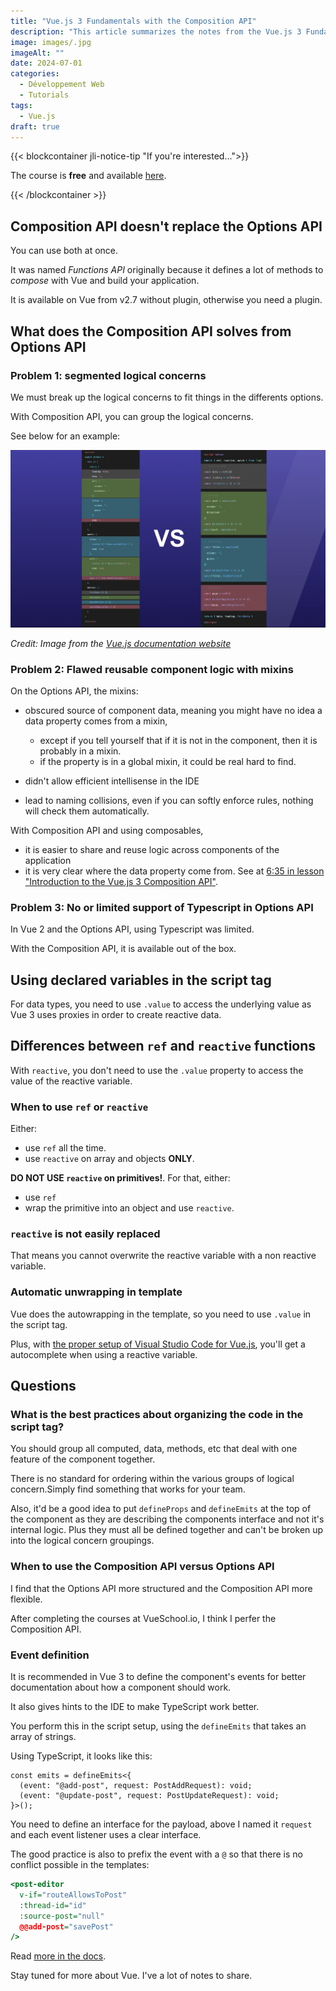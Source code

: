 ```yaml
---
title: "Vue.js 3 Fundamentals with the Composition API"
description: "This article summarizes the notes from the Vue.js 3 Fundamentals with the Composition API at VueSchool"
image: images/.jpg
imageAlt: ""
date: 2024-07-01
categories:
  - Développement Web
  - Tutorials
tags:
  - Vue.js
draft: true
---
```


{{< blockcontainer jli-notice-tip "If you're interested...">}}

The course is **free** and available [here](https://vueschool.io/courses/vue-js-fundamentals-with-the-composition-api?utm_source=JLI_Blog_EN&utm_medium=recommandations).

{{< /blockcontainer >}}

## Composition API doesn't replace the Options API

You can use both at once.

It was named _Functions API_ originally because it defines a lot of methods to _compose_ with Vue and build your application.

It is available on Vue from v2.7 without plugin, otherwise you need a plugin.

## What does the Composition API solves from Options API

### Problem 1: segmented logical concerns

We must break up the logical concerns to fit things in the differents options.

With Composition API, you can group the logical concerns.

See below for an example:

![code-organisation-options-api-vs-composition-api](images/code-organisation-options-api-vs-composition-api.png)

_Credit: Image from the [Vue.js documentation website](https://vuejs.org/)_

### Problem 2: Flawed reusable component logic with mixins

On the Options API, the mixins:

- obscured source of component data, meaning you might have no idea a data property comes from a mixin,

  - except if you tell yourself that if it is not in the component, then it is probably in a mixin.
  - if the property is in a global mixin, it could be real hard to find.

- didn't allow efficient intellisense in the IDE
- lead to naming collisions, even if you can softly enforce rules, nothing will check them automatically.

With Composition API and using composables,

- it is easier to share and reuse logic across components of the application
- it is very clear where the data property come from. See at [6:35 in lesson "Introduction to the Vue.js 3 Composition API"](https://vueschool.io/lessons/introduction-to-the-vue-js-3-composition-api?utm_source=JLI_Blog_EN&utm_medium=recommandations).

### Problem 3: No or limited support of Typescript in Options API

In Vue 2 and the Options API, using Typescript was limited.

With the Composition API, it is available out of the box.

## Using declared variables in the script tag

For data types, you need to use `.value` to access the underlying value as Vue 3 uses proxies in order to create reactive data.

## Differences between `ref` and `reactive` functions

With `reactive`, you don't need to use the `.value` property to access the value of the reactive variable.

### When to use `ref` or `reactive`

Either:

- use `ref` all the time.
- use `reactive` on array and objects **ONLY**.

**DO NOT USE `reactive` on primitives!**. For that, either:

- use `ref`
- wrap the primitive into an object and use `reactive`.

### `reactive` is not easily replaced

That means you cannot overwrite the reactive variable with a non reactive variable.

### Automatic unwrapping in template

Vue does the autowrapping in the template, so you need to use `.value` in the script tag.

Plus, with [the proper setup of Visual Studio Code for Vue.js](course-setup-visual-studio-code-for-vuejs.md), you'll get a autocomplete when using a reactive variable.

## Questions

### What is the best practices about organizing the code in the script tag?

You should group all computed, data, methods, etc that deal with one feature of the component together.

There is no standard for ordering within the various groups of logical concern.Simply find something that works for your team.

Also, it'd be a good idea to put `defineProps` and `defineEmits` at the top of the component as they are describing the components interface and not it's internal logic. Plus they must all be defined together and can't be broken up into the logical concern groupings.

### When to use the Composition API versus Options API

I find that the Options API more structured and the Composition API more flexible.

After completing the courses at VueSchool.io, I think I perfer the Composition API.

### Event definition

It is recommended in Vue 3 to define the component's events for better documentation about how a component should work.

It also gives hints to the IDE to make TypeScript work better.

You perform this in the script setup, using the `defineEmits` that takes an array of strings.

Using TypeScript, it looks like this:

```tsx
const emits = defineEmits<{
  (event: "@add-post", request: PostAddRequest): void;
  (event: "@update-post", request: PostUpdateRequest): void;
}>();
```

You need to define an interface for the payload, above I named it `request` and each event listener uses a clear interface.

The good practice is also to prefix the event with a `@` so that there is no conflict possible in the templates:

```htm
<post-editor
  v-if="routeAllowsToPost"
  :thread-id="id"
  :source-post="null"
  @@add-post="savePost"
/>
```

Read [more in the docs](https://vuejs.org/guide/components/events.html).

Stay tuned for more about Vue. I've a lot of notes to share.
